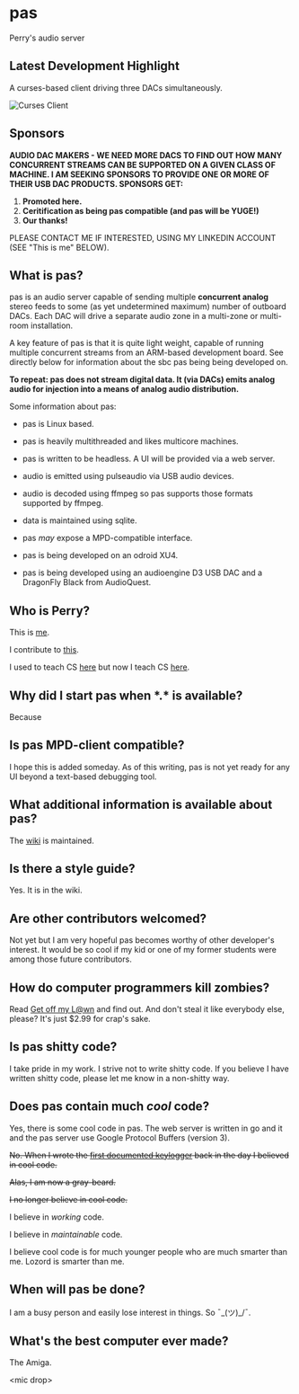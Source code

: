 # pas
Perry's audio server

## Latest Development Highlight

A curses-based client driving three DACs simultaneously.

![Curses Client](https://scontent-atl3-1.xx.fbcdn.net/v/t31.0-8/17917132_1994665244097111_4372928553100760128_o.jpg?oh=4399322525776bc5fe9cdd3345cef5ce&oe=594F65FC)

## Sponsors

**AUDIO DAC MAKERS - WE NEED MORE DACS TO FIND OUT HOW MANY CONCURRENT STREAMS CAN BE SUPPORTED ON A GIVEN CLASS OF MACHINE. I AM SEEKING SPONSORS TO PROVIDE ONE OR MORE OF THEIR USB DAC PRODUCTS. SPONSORS GET:**
1. **Promoted here.**
2. **Ceritification as being pas compatible (and pas will be YUGE!)**
3. **Our thanks!**

PLEASE CONTACT ME IF INTERESTED, USING MY LINKEDIN ACCOUNT (SEE "This is me" BELOW).

## What is pas?

pas is an audio server capable of sending multiple **concurrent analog** stereo feeds to some (as yet undetermined maximum) number of outboard DACs. Each DAC will drive a separate audio zone in a multi-zone or multi-room installation. 

A key feature of pas is that it is quite light weight, capable of running multiple concurrent streams from an ARM-based development board. See directly below for information about the sbc pas being being developed on.

**To repeat: pas does not stream digital data. It (via DACs) emits analog audio for injection into a means of analog audio distribution.**

Some information about pas:
- pas is Linux based.
- pas is heavily multithreaded and likes multicore machines.
- pas is written to be headless. A UI will be provided via a web server.
- audio is emitted using pulseaudio via USB audio devices.
- audio is decoded using ffmpeg so pas supports those formats supported by ffmpeg.
- data is maintained using sqlite.
- pas *may* expose a MPD-compatible interface.

- pas is being developed on an odroid XU4.
- pas is being developed using an audioengine D3 USB DAC and a DragonFly Black from AudioQuest.

## Who is Perry?

This is <a href="https://en.wikipedia.org/wiki/Perry_Kivolowitz">me</a>.

I contribute to <a href="https://en.wikipedia.org/wiki/SilhouetteFX">this</a>.

I used to teach CS <a href="http://www.cs.wisc.edu/">here</a> but now I teach CS <a href="https://www.carthage.edu/">here</a>.

## Why did I start pas when \*.\* is available?

Because

## Is pas MPD-client compatible?

I hope this is added someday. As of this writing, pas is not yet ready for any UI beyond a text-based debugging tool.

## What additional information is available about pas?

The <a href="https://github.com/pkivolowitz/pas/wiki">wiki</a> is maintained.

## Is there a style guide?

Yes. It is in the wiki.

## Are other contributors welcomed?

Not yet but I am very hopeful pas becomes worthy of other developer's interest. It would be so cool if my kid or one of my former students were among those future contributors.

## How do computer programmers kill zombies?

Read <a href="https://www.amazon.com/Get-Off-My-Zombie-Novel-ebook/dp/B00DQ26J8G/">Get off my L@wn</a> and find out. And don't steal it like everybody else, please? It's just $2.99 for crap's sake.

## Is pas shitty code?

I take pride in my work. I strive not to write shitty code. If you believe I have written shitty code, please let me know in a non-shitty way.

## Does pas contain much *cool* code?

Yes, there is some cool code in pas. The web server is written in go and it and the pas server use Google Protocol Buffers (version 3).

<del>No. When I wrote the <a href="https://en.wikipedia.org/wiki/Keystroke_logging">first documented keylogger</a> back in the day I believed in cool code.</del>

<del>Alas, I am now a gray-beard.</del>

<del>I no longer believe in cool code.</del> 

I believe in *working* code.

I believe in *maintainable* code. 

I believe cool code is for much younger people who are much smarter than me. Lozord is smarter than me.

## When will pas be done?

I am a busy person and easily lose interest in things. So ¯\_(ツ)_/¯.

## What's the best computer ever made?

The Amiga.

\<mic drop>
